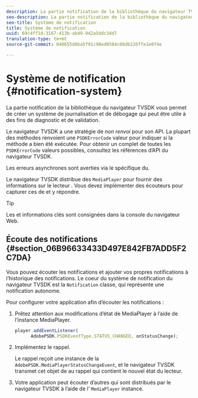 ```yaml
---
description: La partie notification de la bibliothèque du navigateur TVSDK vous permet de créer un système de journalisation et de débogage qui peut être utile à des fins de diagnostic et de validation.
seo-description: La partie notification de la bibliothèque du navigateur TVSDK vous permet de créer un système de journalisation et de débogage qui peut être utile à des fins de diagnostic et de validation.
seo-title: Système de notification
title: Système de notification
uuid: 69c4ff1d-3167-413b-ab49-942a5ddc34d7
translation-type: tm+mt
source-git-commit: 040655d8ba5f91c98ed0584c08db226ffe1e0f4e

---
```



# Système de notification {#notification-system}

La partie notification de la bibliothèque du navigateur TVSDK vous permet de créer un système de journalisation et de débogage qui peut être utile à des fins de diagnostic et de validation.

<!--<a id="section_EC5DBE8DDA434B70A01FA2F3EF4618BD"></a>-->

Le navigateur TVSDK a une stratégie de *non renvoi* pour son API. La plupart des méthodes renvoient une `PSDKErrorCode` valeur pour indiquer si la méthode a bien été exécutée. Pour obtenir un  complet de toutes les `PSDKErrorCode` valeurs possibles, consultez les références d’API du navigateur TVSDK.

Les erreurs asynchrones sont averties via le  spécifique du.

Le navigateur TVSDK distribue des  `MediaPlayer` pour fournir des informations sur le lecteur . Vous devez implémenter des écouteurs  pour capturer ces  de et y répondre.

>[!TIP]
>
>Les  et informations clés sont consignées dans la console du navigateur Web.

## Écoute des notifications {#section_06B96633433D497E842FB7ADD5F2C7DA}

Vous pouvez écouter les notifications et ajouter vos propres notifications à l’historique des notifications. Le coeur du système de notification du navigateur TVSDK est la `Notification` classe, qui représente une notification autonome.

Pour configurer votre application afin d’écouter les notifications :

1. Prêtez attention aux modifications d’état de MediaPlayer à l’aide de l’instance MediaPlayer.

   ```js
   player.addEventListener( 
         AdobePSDK.PSDKEventType.STATUS_CHANGED, onStatusChange);
   ```

1. Implémentez le rappel.

   Le rappel reçoit une instance de la `AdobePSDK.MediaPlayerStatusChangeEvent`, et le navigateur TVSDK transmet cet objet de au rappel qui contient le nouvel état du lecteur.
1. Votre application peut écouter d’autres  qui sont distribués par le navigateur TVSDK à l’aide de l’ `MediaPlayer` instance.

